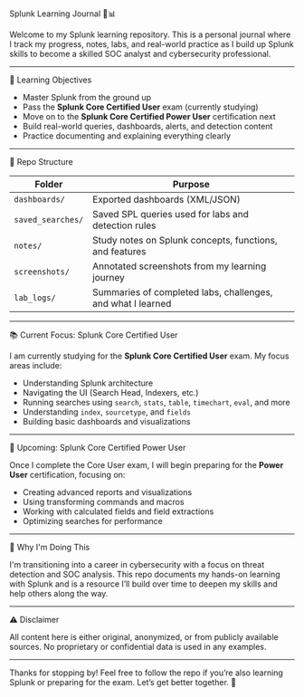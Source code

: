 Splunk Learning Journal 🧠📊

Welcome to my Splunk learning repository. This is a personal journal where I track my progress, notes, labs, and real-world practice as I build up Splunk skills to become a skilled SOC analyst and cybersecurity professional.

---

🚀 Learning Objectives

- Master Splunk from the ground up
- Pass the **Splunk Core Certified User** exam (currently studying)
- Move on to the **Splunk Core Certified Power User** certification next
- Build real-world queries, dashboards, alerts, and detection content
- Practice documenting and explaining everything clearly

---

🧱 Repo Structure

| Folder | Purpose |
|--------|---------|
| `dashboards/` | Exported dashboards (XML/JSON) |
| `saved_searches/` | Saved SPL queries used for labs and detection rules |
| `notes/` | Study notes on Splunk concepts, functions, and features |
| `screenshots/` | Annotated screenshots from my learning journey |
| `lab_logs/` | Summaries of completed labs, challenges, and what I learned |

---

📚 Current Focus: Splunk Core Certified User

I am currently studying for the **Splunk Core Certified User** exam. My focus areas include:

- Understanding Splunk architecture
- Navigating the UI (Search Head, Indexers, etc.)
- Running searches using `search`, `stats`, `table`, `timechart`, `eval`, and more
- Understanding `index`, `sourcetype`, and `fields`
- Building basic dashboards and visualizations

---

🎯 Upcoming: Splunk Core Certified Power User

Once I complete the Core User exam, I will begin preparing for the **Power User** certification, focusing on:

- Creating advanced reports and visualizations
- Using transforming commands and macros
- Working with calculated fields and field extractions
- Optimizing searches for performance

---

🧠 Why I'm Doing This

I'm transitioning into a career in cybersecurity with a focus on threat detection and SOC analysis. This repo documents my hands-on learning with Splunk and is a resource I’ll build over time to deepen my skills and help others along the way.

---

⚠️ Disclaimer

All content here is either original, anonymized, or from publicly available sources. No proprietary or confidential data is used in any examples.

---

Thanks for stopping by! Feel free to follow the repo if you’re also learning Splunk or preparing for the exam. Let’s get better together. 💪
